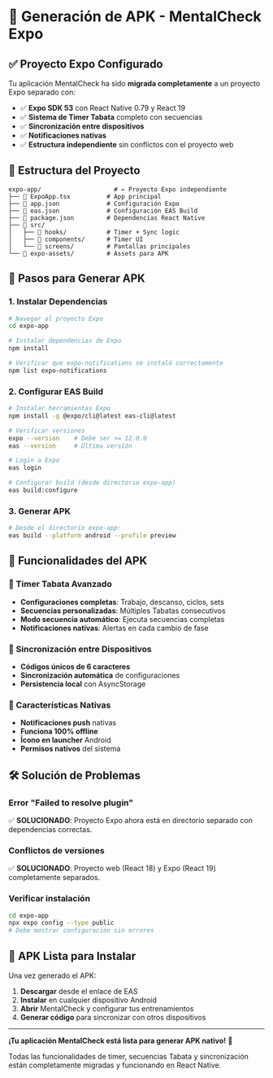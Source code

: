 # 🚀 Generación de APK - MentalCheck Expo

## ✅ Proyecto Expo Configurado

Tu aplicación MentalCheck ha sido **migrada completamente** a un proyecto Expo separado con:

- ✅ **Expo SDK 53** con React Native 0.79 y React 19
- ✅ **Sistema de Timer Tabata** completo con secuencias
- ✅ **Sincronización entre dispositivos** 
- ✅ **Notificaciones nativas**
- ✅ **Estructura independiente** sin conflictos con el proyecto web

## 📁 Estructura del Proyecto

```
expo-app/                    # ← Proyecto Expo independiente
├── 📄 ExpoApp.tsx          # App principal
├── 📄 app.json             # Configuración Expo
├── 📄 eas.json             # Configuración EAS Build
├── 📄 package.json         # Dependencias React Native
├── 📁 src/
│   ├── 📁 hooks/           # Timer + Sync logic
│   ├── 📁 components/      # Timer UI
│   └── 📁 screens/         # Pantallas principales
└── 📁 expo-assets/         # Assets para APK
```

## 🔧 Pasos para Generar APK

### 1. Instalar Dependencias
```bash
# Navegar al proyecto Expo
cd expo-app

# Instalar dependencias de Expo
npm install

# Verificar que expo-notifications se instaló correctamente
npm list expo-notifications
```

### 2. Configurar EAS Build
```bash
# Instalar herramientas Expo
npm install -g @expo/cli@latest eas-cli@latest

# Verificar versiones
expo --version    # Debe ser >= 12.0.0
eas --version     # Última versión

# Login a Expo
eas login

# Configurar build (desde directorio expo-app)
eas build:configure
```

### 3. Generar APK
```bash
# Desde el directorio expo-app:
eas build --platform android --profile preview
```

## 📱 Funcionalidades del APK

### 🎯 Timer Tabata Avanzado
- **Configuraciones completas**: Trabajo, descanso, ciclos, sets
- **Secuencias personalizadas**: Múltiples Tabatas consecutivos
- **Modo secuencia automático**: Ejecuta secuencias completas
- **Notificaciones nativas**: Alertas en cada cambio de fase

### 🔄 Sincronización entre Dispositivos  
- **Códigos únicos de 6 caracteres**
- **Sincronización automática** de configuraciones
- **Persistencia local** con AsyncStorage

### 📲 Características Nativas
- **Notificaciones push** nativas
- **Funciona 100% offline**
- **Ícono en launcher** Android
- **Permisos nativos** del sistema

## 🛠️ Solución de Problemas

### Error "Failed to resolve plugin"
✅ **SOLUCIONADO**: Proyecto Expo ahora está en directorio separado con dependencias correctas.

### Conflictos de versiones
✅ **SOLUCIONADO**: Proyecto web (React 18) y Expo (React 19) completamente separados.

### Verificar instalación
```bash
cd expo-app
npx expo config --type public
# Debe mostrar configuración sin errores
```

## 🎉 APK Lista para Instalar

Una vez generado el APK:

1. **Descargar** desde el enlace de EAS
2. **Instalar** en cualquier dispositivo Android
3. **Abrir** MentalCheck y configurar tus entrenamientos
4. **Generar código** para sincronizar con otros dispositivos

---

**¡Tu aplicación MentalCheck está lista para generar APK nativo!** 🚀

Todas las funcionalidades de timer, secuencias Tabata y sincronización están completamente migradas y funcionando en React Native.